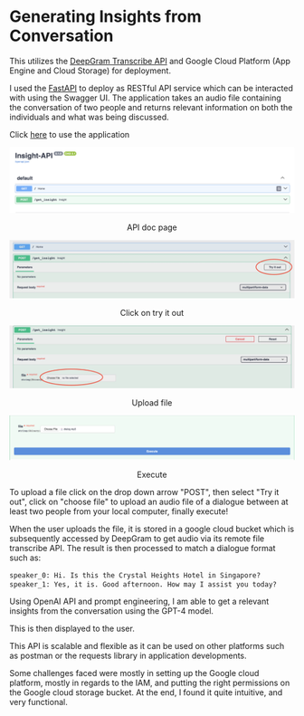 # Generating Insights from Conversation

This utilizes the [DeepGram Transcribe API](https://developers.deepgram.com/docs/getting-started-with-pre-recorded-audio) and Google Cloud Platform (App Engine and Cloud Storage) for deployment.

I used the [FastAPI](https://fastapi.tiangolo.com) to deploy as RESTful API service which can be interacted with using the Swagger UI.
The application takes an audio file containing the conversation of two people and returns relevant information on both the
individuals and what was being discussed.

Click [here](https://anotherfastapi.uc.r.appspot.com) to use the application

![screenshot.png](assets/screenshot.png)
<p style="text-align: center;">API doc page</p>


![try_it.png](assets/try_it.jpeg)
<p style="text-align: center;">Click on try it out</p>


![choose_file.png](assets/choose_file.jpeg)
<p style="text-align: center;">Upload file</p>


![execute.png](assets/execute.png)
<p style="text-align: center;">Execute</p>
To upload a file click on the drop down arrow "POST", then select "Try it out", click on "choose file" to upload an audio
file of a dialogue between at least two people from your local computer, finally execute!


When the user uploads the file, it is stored in a google cloud bucket which is subsequently accessed by DeepGram to get
audio via its remote file transcribe API. The result is then processed to match a dialogue format
such as:
```
speaker_0: Hi. Is this the Crystal Heights Hotel in Singapore? 
speaker_1: Yes, it is. Good afternoon. How may I assist you today? 
```

Using OpenAI API and prompt engineering, I am able to get a relevant insights from the conversation using the GPT-4 model.

This is then displayed to the user. 

This API is scalable and flexible as it can be used on other platforms such as postman or the requests library in 
application developments. 


Some challenges faced were mostly in setting up the Google cloud platform, mostly in regards to the IAM, and putting the
right permissions on the Google cloud storage bucket. At the end, I found it quite intuitive, and very functional. 









